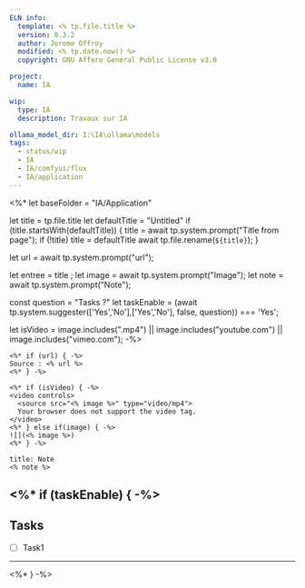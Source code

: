 ```yaml
---
ELN info:
  template: <% tp.file.title %>
  version: 0.3.2
  author: Jerome Offroy
  modified: <% tp.date.now() %>
  copyright: GNU Affero General Public License v3.0

project:
  name: IA

wip:
  type: IA
  description: Travaux sur IA

ollama_model_dir: I:\IA\ollama\models
tags:
  - status/wip
  - IA
  - IA/comfyui/flux
  - IA/application
---
```

<%*
  let baseFolder = "IA/Application"

  let title = tp.file.title
  let defaultTitle = "Untitled"
  if (title.startsWith(defaultTitle)) {
    title = await tp.system.prompt("Title from page");
    if (!title) title = defaultTitle
    await tp.file.rename(`${title}`);
  }

let url = await tp.system.prompt("url");

let entree = title ;
let image = await tp.system.prompt("Image");
let note = await tp.system.prompt("Note");

const question = "Tasks ?"
let taskEnable = (await tp.system.suggester(['Yes','No'],['Yes','No'], false, question)) === 'Yes';

let isVideo = image.includes(".mp4") || image.includes("youtube.com") || image.includes("vimeo.com");
-%>
````ad-tip
<%* if (url) { -%>
Source : <% url %>
<%* } -%>

<%* if (isVideo) { -%>
<video controls>
  <source src="<% image %>" type="video/mp4">
  Your browser does not support the video tag.
</video>
<%* } else if(image) { -%>
![](<% image %>)
<%* } -%>
````


````ad-note
title: Note
<% note %>

````

<%* if (taskEnable) { -%>
---
## Tasks
- [ ] Task1
---
<%* } -%>

